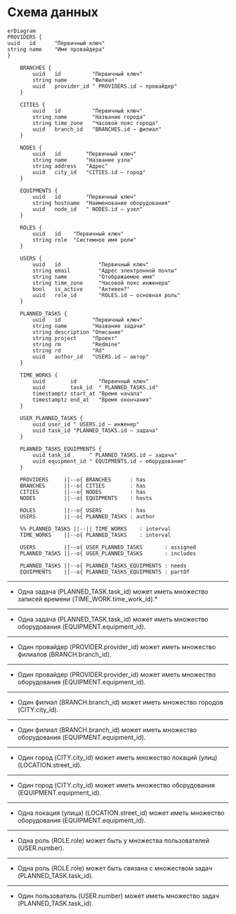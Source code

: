 # Схема данных

```mermaid
erDiagram
PROVIDERS {
uuid   id      "Первичный ключ"
string name    "Имя провайдера"
}

    BRANCHES {
        uuid   id          "Первичный ключ"
        string name        "Филиал"
        uuid   provider_id " PROVIDERS.id — провайдер"
    }

    CITIES {
        uuid   id          "Первичный ключ"
        string name        "Название города"
        string time_zone   "Часовой пояс города"
        uuid   branch_id   "BRANCHES.id — филиал"
    }

    NODES {
        uuid   id        "Первичный ключ"
        string name      "Название узла"
        string address   "Адрес"
        uuid   city_id   "CITIES.id — город"
    }

    EQUIPMENTS {
        uuid   id        "Первичный ключ"
        string hostname  "Наименование оборудования"
        uuid   node_id   " NODES.id — узел"
    }

    ROLES {
        uuid   id    "Первичный ключ"
        string role  "Системное имя роли"
    }

    USERS {
        uuid   id            "Первичный ключ"
        string email         "Адрес электронной почты"
        string name          "Отображаемое имя"
        string time_zone     "Часовой пояс инженера"
        bool   is_active     "Активен?"
        uuid   role_id       "ROLES.id — основная роль"
    }

    PLANNED_TASKS {
        uuid   id          "Первичный ключ"
        string name        "Название задачи"
        string description "Описание"
        string project     "Проект"
        string rm          "Redmine"
        string rd          "Rd"
        uuid   author_id   "USERS.id — автор"
    }

    TIME_WORKS {
        uuid        id       "Первичный ключ"
        uuid        task_id  " PLANNED_TASKS.id"
        timestamptz start_at "Время начала"
        timestamptz end_at   "Время окончания"
    }

    USER_PLANNED_TASKS {
        uuid user_id " USERS.id — инженер"
        uuid task_id "PLANNED_TASKS.id — задача"
    }

    PLANNED_TASKS_EQUIPMENTS {
        uuid task_id      " PLANNED_TASKS.id — задача"
        uuid equipment_id " EQUIPMENTS.id — оборудование"
    }

    PROVIDERS     ||--o{ BRANCHES      : has
    BRANCHES      ||--o{ CITIES        : has
    CITIES        ||--o{ NODES         : has
    NODES         ||--o{ EQUIPMENTS    : hosts

    ROLES         ||--o{ USERS         : has
    USERS         ||--o{ PLANNED_TASKS : author

    %% PLANNED_TASKS ||--|| TIME_WORKS    : interval
    TIME_WORKS    ||--o{ PLANNED_TASKS    : interval

    USERS         ||--o{ USER_PLANNED_TASKS       : assigned
    PLANNED_TASKS ||--o{ USER_PLANNED_TASKS       : includes

    PLANNED_TASKS ||--o{ PLANNED_TASKS_EQUIPMENTS : needs
    EQUIPMENTS    ||--o{ PLANNED_TASKS_EQUIPMENTS : partOf
```

---

- Одна задача (PLANNED_TASK.task_id) может иметь множество записей времени (TIME_WORK.time_work_id).\*

---

- Одна задача (PLANNED_TASK.task_id) может иметь множество оборудования (EQUIPMENT.equipment_id).

---

- Один провайдер (PROVIDER.provider_id) может иметь множество филиалов (BRANCH.branch_id).

---

- Один провайдер (PROVIDER.provider_id) может иметь множество оборудования (EQUIPMENT.equipment_id).

---

- Один филиал (BRANCH.branch_id) может иметь множество городов (CITY.city_id).

---

- Один филиал (BRANCH.branch_id) может иметь множество оборудования (EQUIPMENT.equipment_id).

---

- Один город (CITY.city_id) может иметь множество локаций (улиц) (LOCATION.street_id).

---

- Один город (CITY.city_id) может иметь множество оборудования (EQUIPMENT.equipment_id).

---

- Одна локация (улица) (LOCATION.street_id) может иметь множество оборудования (EQUIPMENT.equipment_id).

---

- Одна роль (ROLE.role) может быть у множества пользователей (USER.number).

---

- Одна роль (ROLE.role) может быть связана с множеством задач (PLANNED_TASK.task_id).

---

- Один пользователь (USER.number) может иметь множество задач (PLANNED_TASK.task_id).

